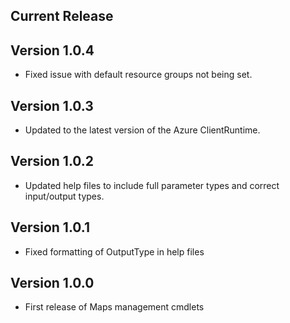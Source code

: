 <!--
    Please leave this section at the top of the change log.

    Changes for the current release should go under the section titled "Current Release", and should adhere to the following format:

    ## Current Release
    * Overview of change #1
        - Additional information about change #1
    * Overview of change #2
        - Additional information about change #2
        - Additional information about change #2
    * Overview of change #3
    * Overview of change #4
        - Additional information about change #4

    ## YYYY.MM.DD - Version X.Y.Z (Previous Release)
    * Overview of change #1
        - Additional information about change #1
-->
## Current Release

## Version 1.0.4
* Fixed issue with default resource groups not being set.

## Version 1.0.3
* Updated to the latest version of the Azure ClientRuntime.

## Version 1.0.2
* Updated help files to include full parameter types and correct input/output types.

## Version 1.0.1
* Fixed formatting of OutputType in help files

## Version 1.0.0
* First release of Maps management cmdlets
